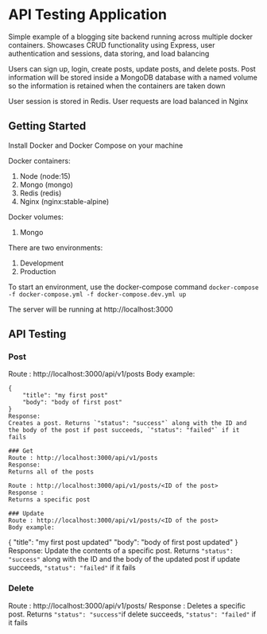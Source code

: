 # API Testing Application

Simple example of a blogging site backend running across multiple docker containers. Showcases CRUD functionality using Express, user authentication and sessions, data storing, and load balancing

Users can sign up, login, create posts, update posts, and delete posts. Post information will be stored inside a MongoDB database with a named volume so the information is retained when the containers are taken down

User session is stored in Redis. User requests are load balanced in Nginx

## Getting Started
Install Docker and Docker Compose on your machine

Docker containers:
1. Node (node:15)
2. Mongo (mongo)
3. Redis (redis)
4. Nginx (nginx:stable-alpine)

Docker volumes:
1. Mongo

There are two environments:

1. Development
2. Production

To start an environment, use the docker-compose command
`docker-compose -f docker-compose.yml -f docker-compose.dev.yml up`

The server will be running at http://localhost:3000

## API Testing
### Post
Route : http://localhost:3000/api/v1/posts
Body example:
```
{
    "title": "my first post"
    "body": "body of first post"
}
Response:
Creates a post. Returns `"status": "success"` along with the ID and the body of the post if post succeeds, `"status": "failed"` if it fails

### Get
Route : http://localhost:3000/api/v1/posts
Response:
Returns all of the posts

Route : http://localhost:3000/api/v1/posts/<ID of the post>
Response :
Returns a specific post

### Update
Route : http://localhost:3000/api/v1/posts/<ID of the post>
Body example:
```
{
    "title": "my first post updated"
    "body": "body of first post updated"
}
Response:
Update the contents of a specific post. Returns `"status": "success"` along with the ID and the body of the updated post if update succeeds, `"status": "failed"` if it fails

### Delete
Route : http://localhost:3000/api/v1/posts/<ID of the post>
Response :
Deletes a specific post. Returns `"status": "success"`if delete succeeds, `"status": "failed"` if it fails